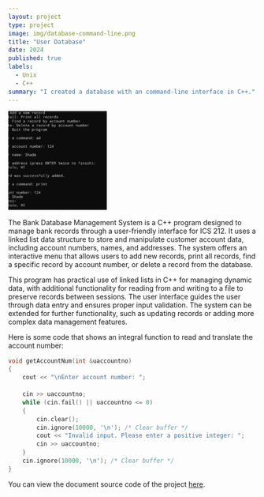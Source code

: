 ```yaml
---
layout: project
type: project
image: img/database-command-line.png
title: "User Database"
date: 2024
published: true
labels:
  - Unix
  - C++
summary: "I created a database with an command-line interface in C++."
---
```


<div class="text-center p-4">
  <img width="200px" src="../img/database-command-line.png" class="img-thumbnail" >
</div>

The Bank Database Management System is a C++ program designed to manage bank records through a user-friendly interface for ICS 212. It uses a linked list data structure to store and manipulate customer account data, including account numbers, names, and addresses. The system offers an interactive menu that allows users to add new records, print all records, find a specific record by account number, or delete a record from the database.

This program has practical use of linked lists in C++ for managing dynamic data, with additional functionality for reading from and writing to a file to preserve records between sessions. The user interface guides the user through data entry and ensures proper input validation. The system can be extended for further functionality, such as updating records or adding more complex data management features.

Here is some code that shows an integral function to read and translate the account number:

```cpp
void getAccountNum(int &uaccountno)
{
    cout << "\nEnter account number: ";

    cin >> uaccountno;
    while (cin.fail() || uaccountno <= 0)
    {
        cin.clear();
        cin.ignore(10000, '\n'); /* Clear buffer */
        cout << "Invalid input. Please enter a positive integer: ";
        cin >> uaccountno;
    }
    cin.ignore(10000, '\n'); /* Clear buffer */
}
```

You can view the document source code of the project [here](https://docs.google.com/document/d/15agaGHag4TF66nvZ1ZafPZ7zyoVoPZS2BSuHCRwvMm0/edit?usp=sharing).

